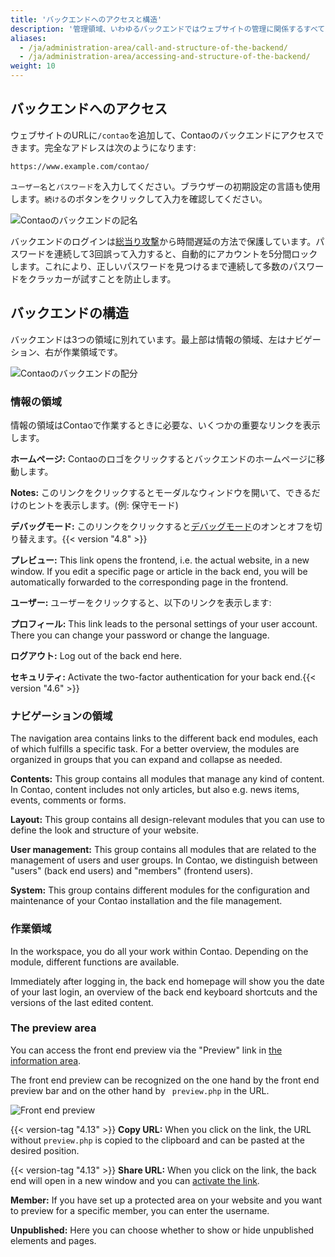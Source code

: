 ```yaml
---
title: 'バックエンドへのアクセスと構造'
description: '管理領域、いわゆるバックエンドではウェブサイトの管理に関係するすべての作業を行えます。'
aliases:
  - /ja/administration-area/call-and-structure-of-the-backend/
  - /ja/administration-area/accessing-and-structure-of-the-backend/
weight: 10
---
```


## バックエンドへのアクセス

ウェブサイトのURLに`/contao`を追加して、Contaoのバックエンドにアクセスできます。完全なアドレスは次のようになります:

`https://www.example.com/contao/`

`ユーザー名`と`パスワード`を入力してください。ブラウザーの初期設定の言語も使用します。`続ける`のボタンをクリックして入力を確認してください。

![Contaoのバックエンドの記名](/ja/administration-area/images/en/contao-call-the-backend.png?classes=shadow)

バックエンドのログインは[総当り攻撃](https://ja.wikipedia.org/wiki/%E7%B7%8F%E5%BD%93%E3%81%9F%E3%82%8A%E6%94%BB%E6%92%83)から時間遅延の方法で保護しています。パスワードを連続して3回誤って入力すると、自動的にアカウントを5分間ロックします。これにより、正しいパスワードを見つけるまで連続して多数のパスワードをクラッカーが試すことを防止します。

## バックエンドの構造

バックエンドは3つの領域に別れています。最上部は情報の領域、左はナビゲーション、右が作業領域です。

![Contaoのバックエンドの配分](/ja/administration-area/images/en/contao-dashboard.png?classes=shadow)

### 情報の領域

情報の領域はContaoで作業するときに必要な、いくつかの重要なリンクを表示します。

**ホームページ:** Contaoのロゴをクリックするとバックエンドのホームページに移動します。

**Notes:** このリンクをクリックするとモーダルなウィンドウを開いて、できるだけのヒントを表示します。(例: 保守モード)

**デバッグモード:** このリンクをクリックすると[デバッグモード](/ja/system/debug-mode/)のオンとオフを切り替えます。{{< version "4.8" >}}

**プレビュー:** This link opens the frontend, i.e. the actual website, in a new window. If you edit a specific page or article in the back end, you will be automatically forwarded to the corresponding page in the frontend.

**ユーザー:** ユーザーをクリックすると、以下のリンクを表示します:

**プロフィール:** This link leads to the personal settings of your user account. There you can change your password or change the language.

**ログアウト:** Log out of the back end here.

**セキュリティ:** Activate the two-factor authentication for your back end.{{< version "4.6" >}}

### ナビゲーションの領域

The navigation area contains links to the different back end modules, each of which fulfills a specific task. For a better overview, the modules are organized in groups that you can expand and collapse as needed.

**Contents:** This group contains all modules that manage any kind of content. In Contao, content includes not only articles, but also e.g. news items, events, comments or forms.

**Layout:** This group contains all design-relevant modules that you can use to define the look and structure of your website.

**User management:** This group contains all modules that are related to the management of users and user groups. In Contao, we distinguish between "users" (back end users) and "members" (frontend users).

**System:** This group contains different modules for the configuration and maintenance of your Contao installation and the file management.

### 作業領域

In the workspace, you do all your work within Contao. Depending on the module, different functions are available.

Immediately after logging in, the back end homepage will show you the date of your last login, an overview of the back end keyboard shortcuts and the versions of the last edited content.


### The preview area

You can access the front end preview via the "Preview" link in [the information area](#the-information-area).

The front end preview can be recognized on the one hand by the front end preview bar and on the other hand by `
preview.php` in the URL.

![Front end preview](/ja/administration-area/images/en/front-end-preview-bar.png?classes=shadow)

{{< version-tag "4.13" >}}  **Copy URL:** When you click on the link, the URL without `preview.php` is copied to the clipboard and can be pasted at 
the desired position.

{{< version-tag "4.13" >}} **Share URL:** When you click on the link, the back end will open in a new window and you can [activate the link](../../system/preview-links/).

**Member:** If you have set up a protected area on your website and you want to preview for a specific
member, you can enter the username.

**Unpublished:** Here you can choose whether to show or hide unpublished elements and pages.